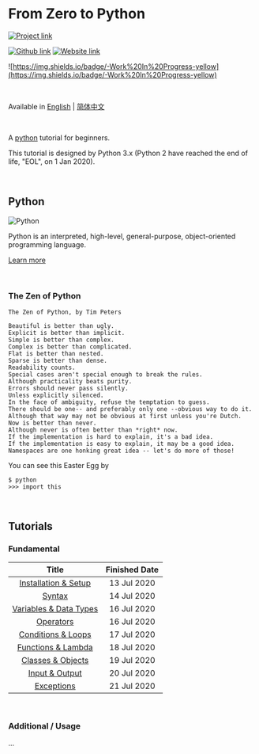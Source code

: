 # From Zero to Python
[![Project link](https://img.shields.io/badge/From%200%20To-Python-blue?style=for-the-badge&logo=Python&logoColor=FFD43B&logoWidth=15&labelColor=566163&color=3776AB)](https://github.com/FaDrYL/From0ToPython) 

[![Github link](https://img.shields.io/badge/FaDrYL--blue?style=social&logo=Github&logoWidth=15&link=https://github.com/FaDrYL)](https://github.com/FaDrYL)
[![Website link](https://img.shields.io/badge/FaDr-YL-blue?style=flat&color=009f9f&link=https://www.fadryl.com/&link=https://www.fadryl.com/)](https://www.fadryl.com/)

![https://img.shields.io/badge/-Work%20In%20Progress-yellow](https://img.shields.io/badge/-Work%20In%20Progress-yellow)

<br/>

Available in 
[English](README.md) | 
[简体中文](README_zh_CN.md)

<br/>

A [python](https://www.python.org/) tutorial for beginners.

This tutorial is designed by Python 3.x (Python 2 have reached the end of life, "EOL", on 1 Jan 2020).

<br/>

## Python
![Python](https://www.python.org/static/img/python-logo@2x.png) 

Python is an interpreted, high-level, general-purpose, object-oriented programming language.

[Learn more](<https://www.wikiwand.com/en/Python_(programming_language)>)

<br/>

### The Zen of Python

```
The Zen of Python, by Tim Peters

Beautiful is better than ugly.
Explicit is better than implicit.
Simple is better than complex.
Complex is better than complicated.
Flat is better than nested.
Sparse is better than dense.
Readability counts.
Special cases aren't special enough to break the rules.
Although practicality beats purity.
Errors should never pass silently.
Unless explicitly silenced.
In the face of ambiguity, refuse the temptation to guess.
There should be one-- and preferably only one --obvious way to do it.
Although that way may not be obvious at first unless you're Dutch.
Now is better than never.
Although never is often better than *right* now.
If the implementation is hard to explain, it's a bad idea.
If the implementation is easy to explain, it may be a good idea.
Namespaces are one honking great idea -- let's do more of those!
```

You can see this Easter Egg by
```
$ python
>>> import this
```

<br/>

## Tutorials
### Fundamental
|    Title    | Finished Date |
|:-----------:|:------:|
| [Installation & Setup](src/Fundamental/Installation_Setup/en_US/Installation_Setup.md) | 13 Jul 2020 |
| [Syntax](src/Fundamental/Syntax/en_US/Syntax.md) | 14 Jul 2020 |
| [Variables & Data Types](src/Fundamental/Variables_Data_Types/en_US/Variables_Data_Types.md) | 16 Jul 2020 |
| [Operators](src/Fundamental/Operators/en_US/Operators.md) | 16 Jul 2020 |
| [Conditions & Loops](src/Fundamental/Conditions_Loops/en_US/Conditions_Loops.md) | 17 Jul 2020 |
| [Functions & Lambda](src/Fundamental/Functions_Lambda/en_US/Functions_Lambda.md) | 18 Jul 2020 |
| [Classes & Objects](src/Fundamental/Classes_Objects/en_US/Classes_Objects.md) | 19 Jul 2020 |
| [Input & Output](src/Fundamental/Input_Output/en_US/Input_Output.md) | 20 Jul 2020 |
| [Exceptions](src/Fundamental/Exceptions/en_US/Exceptions.md) | 21 Jul 2020 |

<br/>

### Additional / Usage

...

